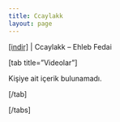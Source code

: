```yaml
---
title: Ccaylakk
layout: page
---
```


<a href="https://cloud.mail.ru/public/f9e2c013e12f/CcayLakK%20-%20EhLeb%20Fedai" target="_blank">[indir]</a>   |   Ccaylakk &#8211; Ehleb Fedai

[tab title=&#8221;Videolar&#8221;]

Kişiye ait içerik bulunamadı.

[/tab]

[/tabs]